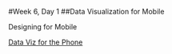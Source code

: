 #Week 6, Day 1
##Data Visualization for Mobile

Designing for Mobile

[Data Viz for the Phone](http://www.niemanlab.org/2014/07/data-visualization-is-good-data-visualization-that-works-on-your-phone-is-better/)
